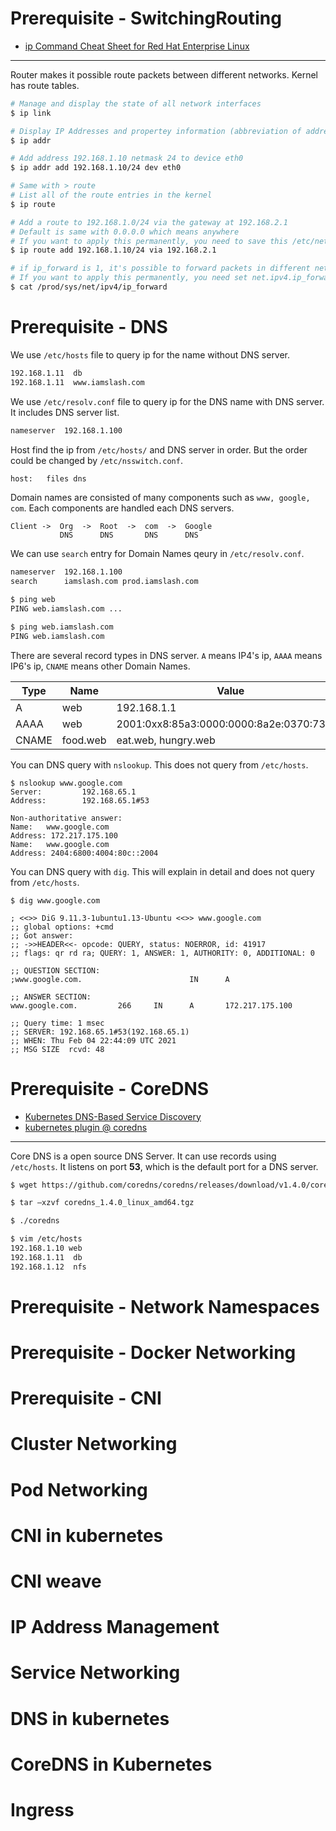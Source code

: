 # Prerequisite - SwitchingRouting

* [ip Command Cheat Sheet for Red Hat Enterprise Linux](https://access.redhat.com/articles/ip-command-cheat-sheet)

----

Router makes it possible route packets between different networks. Kernel has route tables.

```bash
# Manage and display the state of all network interfaces
$ ip link

# Display IP Addresses and propertey information (abbreviation of address)
$ ip addr

# Add address 192.168.1.10 netmask 24 to device eth0
$ ip addr add 192.168.1.10/24 dev eth0

# Same with > route
# List all of the route entries in the kernel
$ ip route

# Add a route to 192.168.1.0/24 via the gateway at 192.168.2.1
# Default is same with 0.0.0.0 which means anywhere
# If you want to apply this permanently, you need to save this /etc/network/interfaces file
$ ip route add 192.168.1.10/24 via 192.168.2.1

# if ip_forward is 1, it's possible to forward packets in different networks
# If you want to apply this permanently, you need set net.ipv4.ip_forward = 1 in /etc/sysctl.conf
$ cat /prod/sys/net/ipv4/ip_forward
```

# Prerequisite - DNS

We use `/etc/hosts` file to query ip for the name without DNS server.

```bash
192.168.1.11  db
192.168.1.11  www.iamslash.com
```

We use `/etc/resolv.conf` file to query ip for the DNS name with DNS server. It includes DNS server list.

```bash
nameserver  192.168.1.100
```

Host find the ip from `/etc/hosts/` and DNS server in order. But the order could be changed by `/etc/nsswitch.conf`.

```bash
host:   files dns
```

Domain names are consisted of many components such as `www, google, com`. Each components are handled each DNS servers.

```
Client ->  Org  ->  Root  ->  com  ->  Google
           DNS      DNS       DNS      DNS
```

We can use `search` entry for Domain Names qeury in `/etc/resolv.conf`.

```bash
nameserver  192.168.1.100
search      iamslash.com prod.iamslash.com
```

```bash
$ ping web
PING web.iamslash.com ...

$ ping web.iamslash.com
PING web.iamslash.com
```

There are several record types in DNS server. `A` means IP4's ip, `AAAA` means IP6's ip, `CNAME` means other Domain Names.

| Type | Name | Value |
|--|--|--|
| A | web | 192.168.1.1 |
| AAAA | web | 2001:0xx8:85a3:0000:0000:8a2e:0370:73334 |
| CNAME | food.web | eat.web, hungry.web |

You can DNS query with `nslookup`. This does not query from `/etc/hosts`.

```console
$ nslookup www.google.com
Server:         192.168.65.1
Address:        192.168.65.1#53

Non-authoritative answer:
Name:   www.google.com
Address: 172.217.175.100
Name:   www.google.com
Address: 2404:6800:4004:80c::2004
```

You can DNS query with `dig`. This will explain in detail and does not query from `/etc/hosts`.

```console
$ dig www.google.com

; <<>> DiG 9.11.3-1ubuntu1.13-Ubuntu <<>> www.google.com
;; global options: +cmd
;; Got answer:
;; ->>HEADER<<- opcode: QUERY, status: NOERROR, id: 41917
;; flags: qr rd ra; QUERY: 1, ANSWER: 1, AUTHORITY: 0, ADDITIONAL: 0

;; QUESTION SECTION:
;www.google.com.                        IN      A

;; ANSWER SECTION:
www.google.com.         266     IN      A       172.217.175.100

;; Query time: 1 msec
;; SERVER: 192.168.65.1#53(192.168.65.1)
;; WHEN: Thu Feb 04 22:44:09 UTC 2021
;; MSG SIZE  rcvd: 48
```

# Prerequisite - CoreDNS

* [Kubernetes DNS-Based Service Discovery](https://github.com/kubernetes/dns/blob/master/docs/specification.md)
* [kubernetes plugin @ coredns](https://coredns.io/plugins/kubernetes/)

----

Core DNS is a open source DNS Server. It can use records using `/etc/hosts`. It listens on port **53**, which is the default port for a DNS server.

```bash
$ wget https://github.com/coredns/coredns/releases/download/v1.4.0/coredns_1.4.0_linux_amd64.tgz

$ tar –xzvf coredns_1.4.0_linux_amd64.tgz

$ ./coredns

$ vim /etc/hosts
192.168.1.10 web
192.168.1.11  db
192.168.1.12  nfs
```

# Prerequisite - Network Namespaces

# Prerequisite - Docker Networking

# Prerequisite - CNI

# Cluster Networking

# Pod Networking

# CNI in kubernetes

# CNI weave

# IP Address Management

# Service Networking

# DNS in kubernetes

# CoreDNS in Kubernetes

# Ingress








